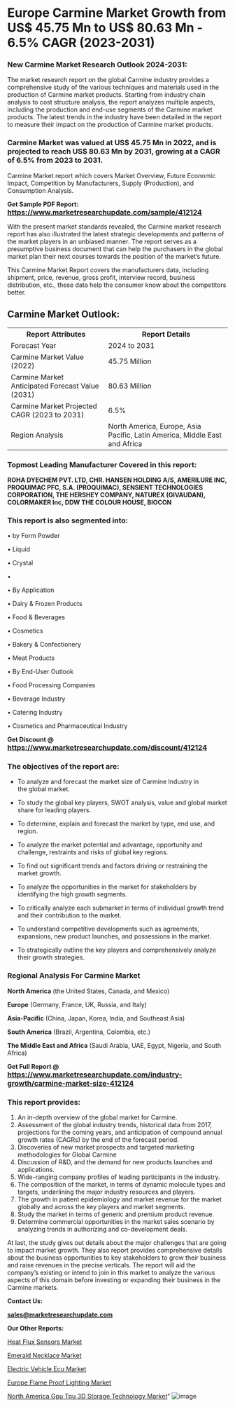 # Europe Carmine Market Growth from US$ 45.75 Mn to US$ 80.63 Mn - 6.5% CAGR (2023-2031)

<strong><h3>New Carmine Market Research Outlook 2024-2031:</h3></strong>

The market research report on the global Carmine industry provides a comprehensive study of the various techniques and materials used in the production of Carmine market products. Starting from industry chain analysis to cost structure analysis, the report analyzes multiple aspects, including the production and end-use segments of the Carmine market products. The latest trends in the industry have been detailed in the report to measure their impact on the production of Carmine market products.

<strong><h3>Carmine Market was valued at US$ 45.75 Mn in 2022, and is projected to reach US$ 80.63 Mn by 2031, growing at a CAGR of 6.5% from 2023 to 2031.</h3></strong>

Carmine Market report which covers Market Overview, Future Economic Impact, Competition by Manufacturers, Supply (Production), and Consumption Analysis.

<strong>Get Sample PDF Report: <a href=https://www.marketresearchupdate.com/sample/412124><font size=3 color=#0000ff>https://www.marketresearchupdate.com/sample/412124</font></a></strong>

With the present market standards revealed, the Carmine market research report has also illustrated the latest strategic developments and patterns of the market players in an unbiased manner. The report serves as a presumptive business document that can help the purchasers in the global market plan their next courses towards the position of the market’s future.

This Carmine Market Report covers the manufacturers data, including shipment, price, revenue, gross profit, interview record, business distribution, etc., these data help the consumer know about the competitors better.

<html>
<body>

<h2>Carmine Market Outlook:</h2>

<table>
  <tr>
    <th>Report Attributes</th>
    <th>Report Details</th>
  </tr>
  <tr>
    <td>Forecast Year</td>
    <td>2024 to 2031</td>
  </tr>
  <tr>
    <td>Carmine Market Value (2022)</td>
    <td>45.75 Million</td>
  </tr>
  <tr>
    <td>Carmine Market Anticipated Forecast Value (2031)</td>
    <td>80.63 Million</td>
  </tr>
  <tr>
    <td>Carmine Market Projected CAGR (2023 to 2031)</td>
    <td>6.5%</td>
  </tr>
  <tr>
    <td>Region Analysis</td>
    <td>North America, Europe, Asia Pacific, Latin America, Middle East and Africa</td>
  </tr>
</table>

</body>
</html>

<strong><h3>Topmost Leading Manufacturer Covered in this report:</h3></strong>

<strong>ROHA DYECHEM PVT. LTD, CHR. HANSEN HOLDING A/S, AMERILURE INC, PROQUIMAC PFC, S.A. (PROQUIMAC), SENSIENT TECHNOLOGIES CORPORATION, THE HERSHEY COMPANY, NATUREX (GIVAUDAN), COLORMAKER Inc, DDW THE COLOUR HOUSE, BIOCON</strong>

<strong><h3>This report is also segmented into:</h3></strong>

• by Form Powder

• Liquid

• Crystal

• 

• By Application

• Dairy & Frozen Products

• Food & Beverages

• Cosmetics

• Bakery & Confectionery

• Meat Products

• By End-User Outlook

• Food Processing Companies

• Beverage Industry

• Catering Industry

• Cosmetics and Pharmaceutical Industry

<strong>Get Discount @ <a href=https://www.marketresearchupdate.com/discount/412124><font size=3 color=#0000ff>https://www.marketresearchupdate.com/discount/412124</font></a></strong>

<strong><h3>The objectives of the report are:</h3></strong>

- To analyze and forecast the market size of Carmine Industry in the global market.

- To study the global key players, SWOT analysis, value and global market share for leading players.

- To determine, explain and forecast the market by type, end use, and region.

- To analyze the market potential and advantage, opportunity and challenge, restraints and risks of global key regions.

- To find out significant trends and factors driving or restraining the market growth.

- To analyze the opportunities in the market for stakeholders by identifying the high growth segments.

- To critically analyze each submarket in terms of individual growth trend and their contribution to the market.

- To understand competitive developments such as agreements, expansions, new product launches, and possessions in the market.

- To strategically outline the key players and comprehensively analyze their growth strategies.

<strong><h3>Regional Analysis For Carmine Market</h3></strong>

<strong>North America</strong> (the United States, Canada, and Mexico)

<strong>Europe</strong> (Germany, France, UK, Russia, and Italy)

<strong>Asia-Pacific</strong> (China, Japan, Korea, India, and Southeast Asia)

<strong>South America</strong> (Brazil, Argentina, Colombia, etc.)

<strong>The Middle East and Africa</strong> (Saudi Arabia, UAE, Egypt, Nigeria, and South Africa)

<strong>Get Full Report @ <a href=https://www.marketresearchupdate.com/industry-growth/carmine-market-size-412124><font size=3 color=#0000ff>https://www.marketresearchupdate.com/industry-growth/carmine-market-size-412124</font></a></strong>

<strong><h3>This report provides:</h3></strong>
<ol>
  <li>An in-depth overview of the global market for Carmine.</li>
  <li>Assessment of the global industry trends, historical data from 2017, projections for the coming years, and anticipation of compound annual growth rates (CAGRs) by the end of the forecast period.</li>
  <li>Discoveries of new market prospects and targeted marketing methodologies for Global Carmine</li>
  <li>Discussion of R&amp;D, and the demand for new products launches and applications.</li>
  <li>Wide-ranging company profiles of leading participants in the industry.</li>
  <li>The composition of the market, in terms of dynamic molecule types and targets, underlining the major industry resources and players.</li>
  <li>The growth in patient epidemiology and market revenue for the market globally and across the key players and market segments.</li>
  <li>Study the market in terms of generic and premium product revenue.</li>
  <li>Determine commercial opportunities in the market sales scenario by analyzing trends in authorizing and co-development deals.</li>
</ol>

At last, the study gives out details about the major challenges that are going to impact market growth. They also report provides comprehensive details about the business opportunities to key stakeholders to grow their business and raise revenues in the precise verticals. The report will aid the company’s existing or intend to join in this market to analyze the various aspects of this domain before investing or expanding their business in the Carmine markets.

<strong>Contact Us:</strong>

<strong>sales@marketresearchupdate.com</strong>

<strong>Our Other Reports:</strong>

<a href=https://www.linkedin.com/pulse/heat-flux-sensors-market-2023-size-growth-trends>Heat Flux Sensors Market</a>

<a href=https://www.linkedin.com/pulse/emerald-necklace-market-witness-huge-growth-2027-size>Emerald Necklace Market</a>

<a href=https://www.linkedin.com/pulse/electric-vehicle-ecu-market-sizing-up-anticipating-trends>Electric Vehicle Ecu Market</a>

<a href=https://www.linkedin.com/pulse/europe-flame-proof-lighting-market-2023-2030>Europe Flame Proof Lighting Market</a>

<a href=https://www.linkedin.com/pulse/north-america-gpu-tpu-3d-storage-technology-market-advancing>North America Gpu Tpu 3D Storage Technology Market</a>"
![image](https://github.com/rutujamande/Market-Report-Analysis/assets/158454097/e9b8f338-4b10-4655-8c4b-bee1587a7377)
